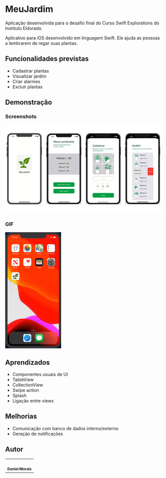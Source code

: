 
# MeuJardim

Aplicação desenvolvida para o desafio final do Curso Swift Explorations do Instituto Eldorado.

Aplicativo para iOS desenvolvido em linguagem Swift. Ele ajuda as pessoas a lembrarem de regar suas plantas.

## Funcionalidades previstas

- Cadastrar plantas
- Visualizar jardim
- Criar alarmes
- Excluir plantas

## Demonstração

### Screenshots
![](MeuJardim.jpg)

### GIF
![](MeuJardim.gif)

## Aprendizados

- Componentes usuais de UI
- TableView
- CollectionView
- Swipe action
- Splash
- Ligação entre views

## Melhorias

- Comunicação com banco de dados interno/externo
- Geração de notificações

## Autor

<table>
    <tr><td align="center">
        <a href="https://github.com/danielsmorais">
            <img style="border-radius: 50%;" src="https://avatars2.githubusercontent.com/u/17677199?s=460&v=4" width="100px;" alt=""/>
            <br />
            <sub><b>Daniel Morais</b></sub>
        </a>
    </td></tr>
</table>

